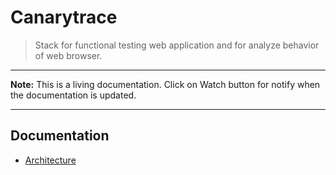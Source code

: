 # Canarytrace
> Stack for functional testing web application and for analyze behavior of web browser.

---

**Note:** This is a living documentation. Click on Watch button for notify when the documentation is updated.

---


## Documentation

- [Architecture](https://github.com/canarytrace/canarytrace-documentation/blob/master/architecture.md)

